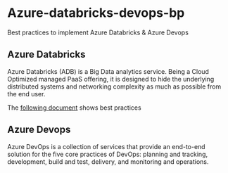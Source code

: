 # Azure-databricks-devops-bp

Best practices to implement Azure Databricks & Azure Devops

## Azure Databricks

Azure Databricks (ADB) is a Big Data analytics service. Being a Cloud Optimized managed PaaS offering, it is designed to hide the underlying distributed systems and networking complexity as much as possible from the end user.

The [following document](Azure-Databricks.md) shows best practices

## Azure Devops

Azure DevOps is a collection of services that provide an end-to-end solution for the five core practices of DevOps: planning and tracking, development, build and test, delivery, and monitoring and operations.
